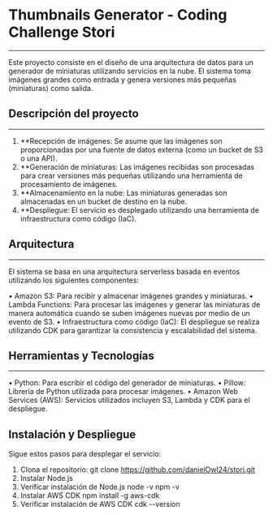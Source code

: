 # Thumbnails Generator - Coding Challenge Stori
***
Este proyecto consiste en el diseño de una arquitectura de datos para un generador de miniaturas utilizando servicios en la nube. El sistema toma imágenes grandes como entrada y genera versiones más pequeñas (miniaturas) como salida.
## Descripción del proyecto
***
1. **Recepción de imágenes: Se asume que las imágenes son proporcionadas por una fuente de datos externa (como un bucket de S3 o una API).
2. **Generación de miniaturas: Las imágenes recibidas son procesadas para crear versiones más pequeñas utilizando una herramienta de procesamiento de imágenes.
3. **Almacenamiento en la nube: Las miniaturas generadas son almacenadas en un bucket de destino en la nube.
4. **Despliegue: El servicio es desplegado utilizando una herramienta de infraestructura como código (IaC).

## Arquitectura
***
El sistema se basa en una arquitectura serverless basada en eventos utilizando los siguientes componentes:

•	Amazon S3: Para recibir y almacenar imágenes grandes y miniaturas.
•	Lambda Functions: Para procesar las imágenes y generar las miniaturas de manera automática cuando se suben imágenes nuevas por medio de un evento de S3.
•	Infraestructura como código (IaC): El despliegue se realiza utilizando CDK para garantizar la consistencia y escalabilidad del sistema.

## Herramientas y Tecnologías
***
•	Python: Para escribir el código del generador de miniaturas.
•	Pillow: Librería de Python utilizada para procesar imágenes.
•	Amazon Web Services (AWS): Servicios utilizados incluyen S3, Lambda y CDK para el despliegue. 

## Instalación y Despliegue

Sigue estos pasos para desplegar el servicio:

1.	Clona el repositorio:
    git clone https://github.com/danielOwl24/stori.git
2. Instalar Node.js
3. Verificar instalación de Node.js
    node -v
    npm -v
3. Instalar AWS CDK
    npm install -g aws-cdk
4. Verificar instalación de AWS CDK
    cdk --version

